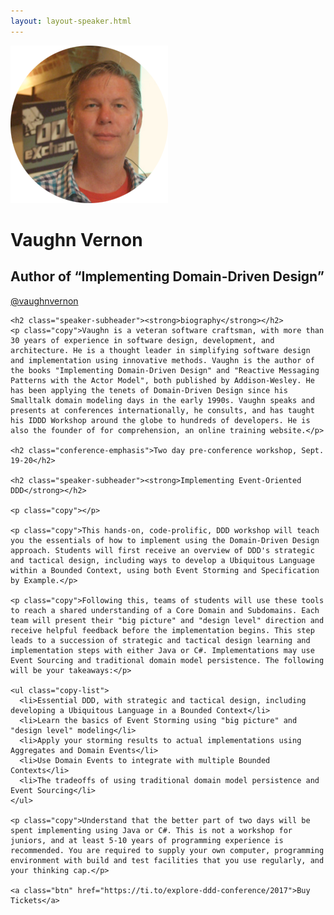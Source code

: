 ```yaml
---
layout: layout-speaker.html
---
```


<div class="container section featured-speaker">
  <div class="row">
  <div class="col-xs-12 col-sm-2 img-container">
    <img class="speaker-page-img" src="../img/speakers/Vaughn-Vernon-ON.png" />
  </div>
  <div class="col-xs-12 col-sm-10 copy-container">
    <h1 class="speaker-header">Vaughn Vernon</h1>
    <h2 class="speaker-subtitle">Author of “Implementing Domain-Driven Design”</h2>
    <p class="copy"><a class="speaker-handle" href="https://twitter.com/vaughnvernon" target="_blank">@vaughnvernon</a></p>

    <h2 class="speaker-subheader"><strong>biography</strong></h2>
    <p class="copy">Vaughn is a veteran software craftsman, with more than 30 years of experience in software design, development, and architecture. He is a thought leader in simplifying software design and implementation using innovative methods. Vaughn is the author of the books "Implementing Domain-Driven Design" and "Reactive Messaging Patterns with the Actor Model", both published by Addison-Wesley. He has been applying the tenets of Domain-Driven Design since his Smalltalk domain modeling days in the early 1990s. Vaughn speaks and presents at conferences internationally, he consults, and has taught his IDDD Workshop around the globe to hundreds of developers. He is also the founder of for comprehension, an online training website.</p>

    <h2 class="conference-emphasis">Two day pre-conference workshop, Sept. 19-20</h2>

    <h2 class="speaker-subheader"><strong>Implementing Event-Oriented DDD</strong></h2>

    <p class="copy"></p>

    <p class="copy">This hands-on, code-prolific, DDD workshop will teach you the essentials of how to implement using the Domain-Driven Design approach. Students will first receive an overview of DDD's strategic and tactical design, including ways to develop a Ubiquitous Language within a Bounded Context, using both Event Storming and Specification by Example.</p>

    <p class="copy">Following this, teams of students will use these tools to reach a shared understanding of a Core Domain and Subdomains. Each team will present their "big picture" and "design level" direction and receive helpful feedback before the implementation begins. This step leads to a succession of strategic and tactical design learning and implementation steps with either Java or C#. Implementations may use Event Sourcing and traditional domain model persistence. The following will be your takeaways:</p>

    <ul class="copy-list">
      <li>Essential DDD, with strategic and tactical design, including developing a Ubiquitous Language in a Bounded Context</li>
      <li>Learn the basics of Event Storming using "big picture" and "design level" modeling</li>
      <li>Apply your storming results to actual implementations using Aggregates and Domain Events</li>
      <li>Use Domain Events to integrate with multiple Bounded Contexts</li>
      <li>The tradeoffs of using traditional domain model persistence and Event Sourcing</li>
    </ul>

    <p class="copy">Understand that the better part of two days will be spent implementing using Java or C#. This is not a workshop for juniors, and at least 5-10 years of programming experience is recommended. You are required to supply your own computer, programming environment with build and test facilities that you use regularly, and your thinking cap.</p>

    <a class="btn" href="https://ti.to/explore-ddd-conference/2017">Buy Tickets</a>

  </div>
</div>
</div>
